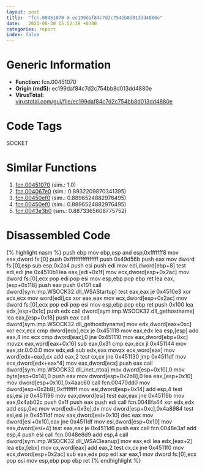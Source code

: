 ```yaml
---
layout: post
title:  "fcn.00451070 @ ec199daf84c7d2c754bb8d013dd4880e"
date:   2021-08-30 15:52:19 +0300
categories: report
index: false
---
```


# Generic Information
- **Function:** fcn.00451070
- **Origin (md5):** ec199daf84c7d2c754bb8d013dd4880e
- **VirusTotal:** [virustotal.com/gui/file/ec199daf84c7d2c754bb8d013dd4880e][virustotal_ref]

# Code Tags
<span class="tag" id="SOCKET">SOCKET</span>


# Similar Functions

1. [fcn.00451070][similar_1_ref] (sim.: 1.0)
2. [fcn.004067e0][similar_2_ref] (sim.: 0.8932209870341395)
3. [fcn.00450ef0][similar_3_ref] (sim.: 0.8896524882976495)
4. [fcn.00450ef0][similar_4_ref] (sim.: 0.8896524882976495)
5. [fcn.0043e3b0][similar_5_ref] (sim.: 0.8873365608775752)


# Disassembled Code

{% highlight nasm %}
push ebp
mov ebp,esp
and esp,0xfffffff8
mov eax,dword fs:[0]
push 0xffffffffffffffff
push 0x49d56b
push eax
mov dword fs:[0],esp
sub esp,0x2a4
push esi
push edi
mov edi,dword[ebp+8]
test edi,edi
jne 0x4510b1
lea eax,[edi+0x1f]
mov ecx,dword[esp+0x2ac]
mov dword fs:[0],ecx
pop edi
pop esi
mov esp,ebp
pop ebp
ret 
lea eax,[esp+0x118]
push eax
push 0x101
call dword[sym.imp.WSOCK32.dll_WSAStartup]
test eax,eax
je 0x4510e3
xor ecx,ecx
mov word[edi],cx
xor eax,eax
mov ecx,dword[esp+0x2ac]
mov dword fs:[0],ecx
pop edi
pop esi
mov esp,ebp
pop ebp
ret 
push 0x100
lea edx,[esp+0x1c]
push edx
call dword[sym.imp.WSOCK32.dll_gethostname]
lea eax,[esp+0x18]
push eax
call dword[sym.imp.WSOCK32.dll_gethostbyname]
mov edx,dword[eax+0xc]
xor ecx,ecx
cmp dword[edx],ecx
je 0x451119
mov eax,edx
lea esp,[esp]
add eax,4
inc ecx
cmp dword[eax],0
jne 0x451110
mov eax,dword[ebp+0xc]
movzx eax,word[eax+0x16]
sub eax,0x31
cmp eax,ecx
jl 0x451144
mov eax,str.0.0.0.0
mov edx,edi
sub edx,eax
movzx ecx,word[eax]
mov word[edx+eax],cx
add eax,2
test cx,cx
jne 0x451130
jmp 0x4511df
mov ecx,dword[edx+eax*4]
mov eax,dword[ecx]
push eax
call dword[sym.imp.WSOCK32.dll_inet_ntoa]
mov dword[esp+0x10],0
mov byte[esp+0x14],0
push eax
mov dword[esp+0x2b8],0
lea eax,[esp+0x10]
mov dword[esp+0x10],0x4aac60
call fcn.00470dd0
mov dword[esp+0x2b8],0xffffffff
mov esi,dword[esp+0x14]
add esp,4
test esi,esi
je 0x451196
mov eax,dword[esi]
test eax,eax
jne 0x45119b
mov eax,0x4ab02c
push 0x1f
push eax
push edi
call fcn.0048fa44
xor edx,edx
add esp,0xc
mov word[edi+0x3e],dx
mov dword[esp+0xc],0x4a8984
test esi,esi
je 0x4511df
mov eax,dword[esi+0x10]
dec eax
mov dword[esi+0x10],eax
jne 0x4511df
mov esi,dword[esp+0x10]
mov eax,dword[esi+4]
test eax,eax
je 0x4511d6
push eax
call fcn.0048e3af
add esp,4
push esi
call fcn.0048e8d9
add esp,4
call dword[sym.imp.WSOCK32.dll_WSACleanup]
mov eax,edi
lea edx,[eax+2]
lea ebx,[ebx]
mov cx,word[eax]
add eax,2
test cx,cx
jne 0x4511f0
mov ecx,dword[esp+0x2ac]
sub eax,edx
pop edi
sar eax,1
mov dword fs:[0],ecx
pop esi
mov esp,ebp
pop ebp
ret 
{% endhighlight %}


[similar_1_ref]: /report/fcn.00451070@4fe6510221c33bf023f6abed461fc13f
[similar_2_ref]: /report/fcn.004067e0@94f83197373b17ab8b5225c0900d14de
[similar_3_ref]: /report/fcn.00450ef0@ec199daf84c7d2c754bb8d013dd4880e
[similar_4_ref]: /report/fcn.00450ef0@4fe6510221c33bf023f6abed461fc13f
[similar_5_ref]: /report/fcn.0043e3b0@4fe6510221c33bf023f6abed461fc13f
[virustotal_ref]: https://www.virustotal.com/gui/file/ec199daf84c7d2c754bb8d013dd4880e